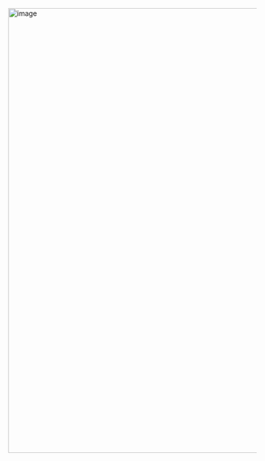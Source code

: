 <img width="1440" height="900" alt="image" src="https://github.com/user-attachments/assets/96eee656-b8ac-4ed7-bfe3-f0e842536782" />
